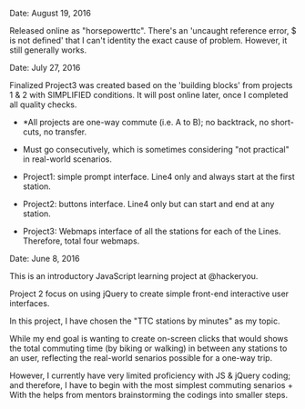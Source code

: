 Date: August 19, 2016

Released online as "horsepowerttc".
There's an 'uncaught reference error, $ is not defined' that I can't identity the exact cause of problem.
However, it still generally works.


Date: July 27, 2016

Finalized Project3 was created based on the 'building blocks' from projects 1 & 2 with SIMPLIFIED conditions. 
It will post online later, once I completed all quality checks.
- *All projects are one-way commute (i.e. A to B); no backtrack, no short-cuts, no transfer. 
- Must go consecutively, which is sometimes considering "not practical" in real-world scenarios.

- Project1: simple prompt interface. Line4 only and always start at the first station.
- Project2: buttons interface. Line4 only but can start and end at any station.
- Project3: Webmaps interface of all the stations for each of the Lines. Therefore, total four webmaps.



Date: June 8, 2016

This is an introductory JavaScript learning project at @hackeryou.

Project 2 focus on using jQuery to create simple front-end interactive user interfaces.

In this project, I have chosen the "TTC stations by minutes" as my topic. 

While my end goal is wanting to create on-screen clicks that would shows the total commuting time (by biking or walking) in between any stations to an user, reflecting the real-world senarios possible for a one-way trip.

However, I currently have very limited proficiency with JS & jQuery coding; and therefore, I have to begin with the most simplest commuting senarios + With the helps from mentors brainstorming the codings into smaller steps. 
